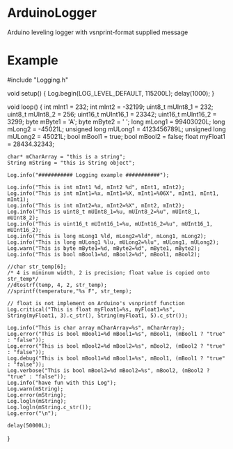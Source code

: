 # ArduinoLogger
Arduino leveling logger with vsnprint-format supplied message

# Example

 #include "Logging.h"

 void setup() {
    Log.begin(LOG_LEVEL_DEFAULT, 115200L);
    delay(1000);
 }

 void loop() {
    int mInt1 = 232;
    int mInt2 = -32199;
    uint8_t mUInt8_1 = 232;
    uint8_t mUInt8_2 = 256;
    uint16_t mUInt16_1 = 23342;
    uint16_t mUInt16_2 = 3299;
    byte mByte1 = 'A';
    byte mByte2 = ' ';
    long mLong1 = 99403020L;
    long mLong2 = -45021L;
    unsigned long mULong1 = 4123456789L;
    unsigned long mULong2 = 45021L;
    bool mBool1 = true;
    bool mBool2 = false;
    float myFloat1 = 28434.32343;

    char* mCharArray = "this is a string";
    String mString = "this is String object";

    Log.info("########### Logging example ###########");
    
    Log.info("This is int mInt1 %d, mInt2 %d", mInt1, mInt2);
    Log.info("This is int mInt1=%x, mInt1=%X, mInt1=%06X", mInt1, mInt1, mInt1);
    Log.info("This is int mInt2=%x, mInt2=%X", mInt2, mInt2);
    Log.info("This is uint8_t mUInt8_1=%u, mUInt8_2=%u", mUInt8_1, mUInt8_2);
    Log.info("This is uint16_t mUInt16_1=%u, mUInt16_2=%u", mUInt16_1, mUInt16_2);
    Log.info("This is long mLong1 %ld, mLong2=%ld", mLong1, mLong2);
    Log.info("This is long mULong1 %lu, mULong2=%lu", mULong1, mULong2);
    Log.warn("This is byte mByte1=%d, mByte2=%d", mByte1, mByte2);
    Log.info("This is bool mBool1=%d, mBool2=%d", mBool1, mBool2);

    //char str_temp[6];
    /* 4 is mininum width, 2 is precision; float value is copied onto str_temp*/
    //dtostrf(temp, 4, 2, str_temp);
    //sprintf(temperature,"%s F", str_temp);

    // float is not implement on Arduino's vsnprintf function
    Log.critical("This is float myFloat1=%s, myFloat1=%s", String(myFloat1, 3).c_str(), String(myFloat1, 5).c_str());
    
    Log.info("This is char array mCharArray=%s", mCharArray);
    Log.error("This is bool mBool1=%d mBool1=%s", mBool1, (mBool1 ? "true" : "false"));
    Log.error("This is bool mBool2=%d mBool2=%s", mBool2, (mBool2 ? "true" : "false"));
    Log.debug("This is bool mBool1=%d mBool1=%s", mBool1, (mBool1 ? "true" : "false"));
    Log.verbose("This is bool mBool2=%d mBool2=%s", mBool2, (mBool2 ? "true" : "false"));
    Log.info("have fun with this Log");
    Log.warn(mString);
    Log.error(mString);
    Log.logln(mString);
    Log.logln(mString.c_str());
    Log.error("\n");
    
    delay(50000L);
 }
